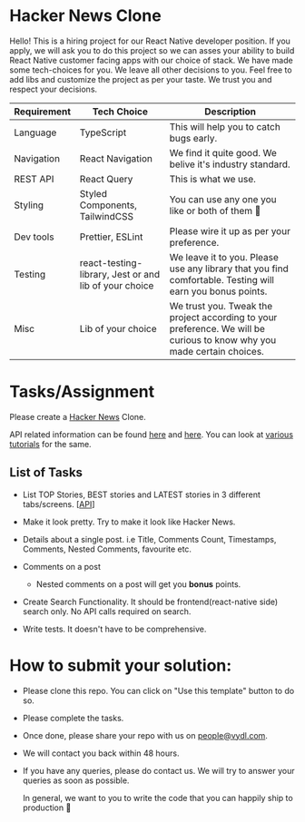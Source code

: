 # Hacker News Clone

Hello! This is a hiring project for our React Native developer position.
If you apply, we will ask you to do this project so we can asses your ability to build React Native customer facing apps with our choice of stack. We have made some tech-choices for you. We leave all other decisions to you. Feel free to add libs and customize the project as per your taste. We trust you and respect your decisions.

| Requirement | Tech Choice                                           | Description                                                  |
| ----------- | ----------------------------------------------------- | ------------------------------------------------------------ |
| Language    | TypeScript                                            | This will help you to catch bugs early. |
| Navigation  | React Navigation                                      | We find it quite good. We belive it's industry standard.     |
| REST API    | React Query                                           | This is what we use.                                         |
| Styling     | Styled Components, TailwindCSS                        | You can use any one you like or both of them 🙂               |
| Dev tools   | Prettier, ESLint                                      | Please wire it up as per your preference.                    |
| Testing     | react-testing-library, Jest or and lib of your choice | We leave it to you. Please use any library that you find comfortable. Testing will earn you bonus points. |
| Misc        | Lib of your choice                                    | We trust you. Tweak the project according to your preference. We will be curious to know why you made certain choices. |

# Tasks/Assignment

Please create a [Hacker News](https://news.ycombinator.com/) Clone. 

API related information can be found [here](https://www.programmableweb.com/api/hacker-news-rest-api) and [here](https://github.com/HackerNews/API).
You can look at [various](https://www.freecodecamp.org/news/how-to-build-a-hacker-news-clone-using-react/) [tutorials](https://news.ycombinator.com/item?id=30373847) for the same.

## List of Tasks

- List TOP Stories, BEST stories and LATEST stories in 3 different tabs/screens. [[API](https://github.com/HackerNews/API#new-top-and-best-stories)]
- Make it look pretty. Try to make it look like Hacker News.
- Details about a single post. i.e Title, Comments Count, Timestamps, Comments, Nested Comments, favourite etc.
- Comments on a post
  - Nested comments on a post will get you **bonus** points.

- Create Search Functionality. It should be frontend(react-native side) search only. No API calls required on search.
- Write tests. It doesn't have to be comprehensive.

# How to submit your solution:

- Please clone this repo. You can click on "Use this template" button to do so.
- Please complete the tasks.
- Once done, please share your repo with us on [people@vydl.com](mailto:people@cookstro.com).
- We will contact you back within 48 hours.
- If you have any queries, please do contact us. We will try to answer your queries as soon as possible.



  In general, we want to you to write the code that you can happily ship to production 🙂
